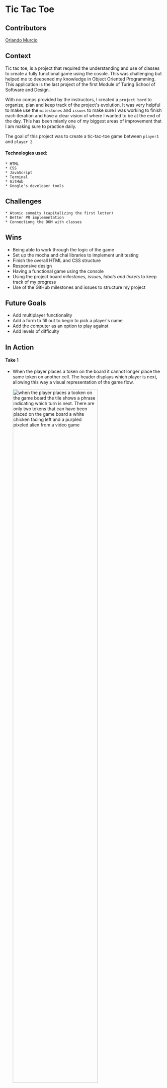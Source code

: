 # Tic Tac Toe

## Contributors

  [Orlando Murcio](https://www.github.com/atos20)

## Context

Tic tac toe, is a project that required the understanding and use of classes to create a fully functional game using the cosole. This was challenging but helped me to deepened my knowledge in Object Oriented Programming. This application is the last project of the first Module of Turing School of Software and Design.

With no comps provided by the instructors, I created a `project bord` to organize, plan and keep track of the project's evolution. It was very helpful to make use the `milestones` and `issues` to make sure I was working to finish each iteration and have a clear vision of where I wanted to be at the end of the day. This has been mianly one of my biggest areas of improvement that I am making sure to practice daily.

The goal of this project was to create a tic-tac-toe game between `player1` and `player 2`.

#### Technologies used:
    * HTML
    * CSS
    * JavaScript
    * Terminal
    * GitHub
    * Google's developer tools

## Challenges

    * Atomic commits (capitalizing the first letter)
    * Better PR implementation
    * Connectiong the DOM with classes


## Wins
- Being able to work through the logic of the game
- Set up the mocha and chai libraries to implement unit testing
- Finish the overall HTML and CSS structure
- Responsive design
- Having a functional game using the console
- Using the project board *milestones, issues, labels and tickets* to keep track of my progress
- Use of the GitHub milestones and issues to structure my project

## Future Goals

  * Add multiplayer functionality
  * Add a form to fill out to begin to pick a player's name
  * Add the computer as an option to play against
  * Add levels of difficulty 

## In Action

  #### Take 1

* When the player places a token on the board it cannot longer place the same token on another cell. The header displays which player is next, allowing this way a visual representation of the game flow.

  <img src="https://media.giphy.com/media/TdR4EyEwFhzAxC1D5I/giphy.gif" alt="when the player places a tooken on the game board the tile shows a phrase indicating which turn is next. There are only two tokens that can have been placed on the game board a white chicken facing left and a purpled pixeled alien from a video game" height=auto width=75%/>

 #### Take 2

*  When a winner is found the header displays who the winner was by changing the text. The player's win count also incremen so the player can keep track of the wins.  

  <img src="https://media.giphy.com/media/SX0BeAZgPO8Hp65eoG/giphy.gif" alt="When a winner is found the header displays who the winner was by changing the text" height=auto width=75%/>
  
  #### Take 3

* Saving player winning boards to the player's section. After a winner is declared the board that the winner just wons is saved and moved to the players section. These boards are also saved to local storage so they can be retrieved after the page reloads.

  <img src="https://media.giphy.com/media/JR0fPPQtaGXNLXClO0/giphy.gif" alt="Saving player winning boards to the player's section" height=auto width=75%/>

 #### Take 4

* During the game if a wiinner is not found a message is vissible indicating the status of the game, and in this case it displays the message 'It is a draw.'

 <img src="https://media.giphy.com/media/idLLatfjGJGfXdNPmh/giphy.gif" alt="During the game if a wiinner is not found a message is vissible indicating the status of the game, and in this case it displays the message 'It is a draw.'" height=auto width=75%/>

 #### Take 5
 
* After completing the functionality of the game the next iteration I worked on was the `CSS` responsiveness. Here we can appreciate how the application behave at different screen sizes.

  <img src="https://media.giphy.com/media/LRNtVOV5u6STIPIrFB/giphy.gif" alt="" height=auto width=75%/>

## Project directions

[Tic-tac-toe specifications](https://frontend.turing.io/projects/module-1/tic-tac-toe-solo.html)


### Contribute to the project
If you want to contribute

>   - clone the repository to your computer `git clone <URL>`
>   - cd into the repository `cd <repo-name>`
>    - create a new branch with `git checkout -b <new branch name>`
>    - open your text editor and add or remove functionalities to the site.
>    - `git add` and `git commit -m "<your commit meessage>"` to save the changes to your local repository
>   - `git push` your changes
>    - create a new pull request!

### Project Manager

[Scott Ertmer](https://github.com/sertmer)
